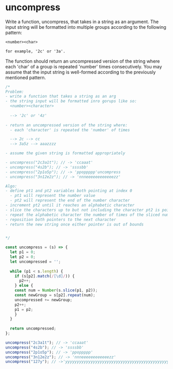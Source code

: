 # uncompress

Write a function, uncompress, that takes in a string as an argument. The input string will be formatted into multiple groups according to the following pattern:

```txt
<number><char>

for example, '2c' or '3a'.
```

The function should return an uncompressed version of the string where each 'char' of a group is repeated 'number' times consecutively. You may assume that the input string is well-formed according to the previously mentioned pattern.

```js
/*
Problem:
- write a function that takes a string as an arg
- the string input will be formatted inro gorups like so:
  <number><character>
  
  --> '2c' or '4z'
  
- return an uncompressed version of the string where:
  - each 'character' is repeated the 'number' of times

  --> 2c --> cc
  --> 3a5z --> aaazzzz

- assume the given string is formatted appropriately

- uncompress("2c3a1t"); // -> 'ccaaat'
- uncompress("4s2b"); // -> 'ssssbb'
- uncompress("2p1o5p"); // -> 'ppoppppp'uncompress
- uncompress("3n12e2z"); // -> 'nnneeeeeeeeeeeezz'

Algo:
- define pt1 and pt2 variables both pointing at index 0
  - pt1 will represent the number value
  - pt2 will represent the end of the number character
- increment pt2 until it reaches an alphabetic character
- slice the characters up to but not including the character pt2 is pointing to
- repeat the alphabetic character the number of times of the sliced number
- reposition both pointers to the next character
- return the new string once either pointer is out of bounds


*/

const uncompress = (s) => {
  let p1 = 0;
  let p2 = 0;
  let uncompressed = '';
  
  while (p1 < s.length) {
    if (s[p2].match(/[\d]/)) {
      p2++;
    } else {
    const num = Number(s.slice(p1, p2));
    const newGroup = s[p2].repeat(num);
    uncompressed += newGroup;
    p2++;
    p1 = p2;  
    } 
  }
  
  return uncompressed;
};

uncompress("2c3a1t"); // -> 'ccaaat'
uncompress("4s2b"); // -> 'ssssbb'
uncompress("2p1o5p"); // -> 'ppoppppp'
uncompress("3n12e2z"); // -> 'nnneeeeeeeeeeeezz'
uncompress("127y"); // ->'yyyyyyyyyyyyyyyyyyyyyyyyyyyyyyyyyyyyyyyyyyyyyyyyyyyyyyyyyyyyyyyyyyyyyyyyyyyyyyyyyyyyyyyyyyyyyyyyyyyyyyyyyyyyyyyyyyyyyyyyyyyyyyy'
```